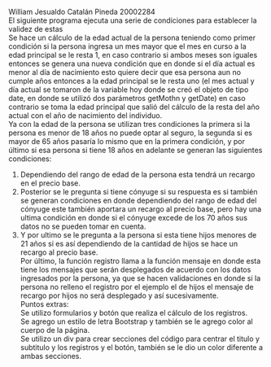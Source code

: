 William Jesualdo Catalán Pineda 20002284 <br>
El siguiente programa ejecuta una serie de condiciones para establecer la validez de estas <br>
Se hace un cálculo de la edad actual de la persona teniendo como primer condición si la persona ingresa un mes mayor que el mes en curso a la edad principal se le resta 1,  en caso contrario si ambos meses son iguales entonces se genera una nueva condición que en donde si el día actual es menor al día de nacimiento esto quiere decir que esa persona aun no cumple años entonces a la edad principal se le resta uno (el mes actual y día actual se tomaron de la variable hoy donde se creó el objeto de tipo date, en donde se utilizó dos parámetros getMothn y getDate) en caso contrario se toma la edad principal que salió del cálculo de la resta del año actual con el año de nacimiento del individuo. <br>
Ya con la edad de la persona se utilizan tres condiciones la primera si la persona es menor de 18 años no puede optar al seguro, la segunda si es mayor de 65 años pasaría lo mismo que en la primera condición, y por último si esa persona si tiene 18 años en adelante se generan las siguientes condiciones: <br>
1.	Dependiendo del rango de edad de la persona esta tendrá un recargo en el precio base. <br>
2.	Posterior se le pregunta si tiene cónyuge si su respuesta es si también se generan condiciones en donde dependiendo del rango de edad del cónyuge este también aportara un recargo al precio base, pero hay una ultima condición en donde si el cónyuge excede de los 70 años sus datos no se pueden tomar en cuenta. <br>
3.	Y por ultimo se le pregunta a la persona si esta tiene hijos menores de 21 años si es así dependiendo de la cantidad de hijos se hace un recargo al precio base. <br>
Por último, la función registro llama a la función mensaje en donde esta tiene los mensajes que serán desplegados de acuerdo con los datos ingresados por la persona, ya que se hacen validaciones en donde si la persona no relleno el registro por el ejemplo el de hijos el mensaje de recargo por hijos no será desplegado y así sucesivamente. <br>
Puntos extras: <br>
Se utilizo formularios y botón que realiza el cálculo de los registros. <br>
Se agrego un estilo de letra Bootstrap y también se le agrego color al cuerpo de la página. <br>
Se utilizo un div para crear secciones del código para centrar el titulo y subtitulo y los registros y el botón, también se le dio un color diferente a ambas secciones.
